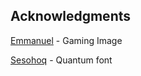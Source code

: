 
## Acknowledgments
 [Emmanuel](https://unsplash.com/@axvill) - Gaming Image

[Sesohoq](https://www.sesohq.com/) - Quantum font